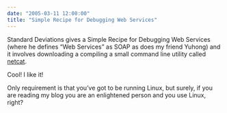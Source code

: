 ```yaml
---
date: "2005-03-11 12:00:00"
title: "Simple Recipe for Debugging Web Services"
---
```




Standard Deviations gives a Simple Recipe for Debugging Web Services (where he defines &ldquo;Web Services&rdquo; as SOAP as does my friend Yuhong) and it involves downloading a compiling a small command line utility called [netcat](http://netcat.sourceforge.net/).

Cool! I like it!

Only requirement is that you&rsquo;ve got to be running Linux, but surely, if you are reading my blog you are an enlightened person and you use Linux, right?

